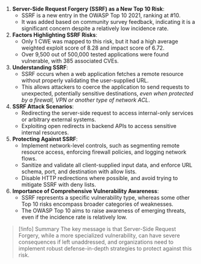 1. **Server-Side Request Forgery (SSRF) as a New Top 10 Risk**:
    - SSRF is a new entry in the OWASP Top 10 2021, ranking at #10.
    - It was added based on community survey feedback, indicating it is a significant concern despite a relatively low incidence rate.
2. **Factors Highlighting SSRF Risks**:
    - Only 1 CWE was mapped to this risk, but it had a high average weighted exploit score of 8.28 and impact score of 6.72.
    - Over 9,500 out of 500,000 tested applications were found vulnerable, with 385 associated CVEs.
3. **Understanding SSRF**:
    - SSRF occurs when a web application fetches a remote resource without properly validating the user-supplied URL.
    - This allows attackers to coerce the application to send requests to unexpected, potentially sensitive destinations, *even when protected by a firewall, VPN or another type of network ACL*.
4. **SSRF Attack Scenarios**:
    - Redirecting the server-side request to access internal-only services or arbitrary external systems.
    - Exploiting open redirects in backend APIs to access sensitive internal resources.
5. **Protecting Against SSRF**:
    - Implement network-level controls, such as segmenting remote resource access, enforcing firewall policies, and logging network flows.
    - Sanitize and validate all client-supplied input data, and enforce URL schema, port, and destination with allow lists.
    - Disable HTTP redirections where possible, and avoid trying to mitigate SSRF with deny lists.
6. **Importance of Comprehensive Vulnerability Awareness**:
    - SSRF represents a specific vulnerability type, whereas some other Top 10 risks encompass broader categories of weaknesses.
    - The OWASP Top 10 aims to raise awareness of emerging threats, even if the incidence rate is relatively low.

>[!info] Summary
>The key message is that Server-Side Request Forgery, while a more specialized vulnerability, can have severe consequences if left unaddressed, and organizations need to implement robust defense-in-depth strategies to protect against this risk.